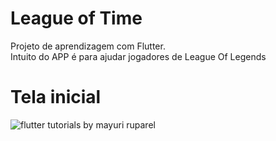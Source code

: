 # League of Time

Projeto de aprendizagem com Flutter.</br>
Intuito do APP é para ajudar jogadores de League Of Legends

# Tela inicial

<img src='https://imgur.com/6ARNioM' alt='flutter tutorials by mayuri ruparel'/>
</a>
